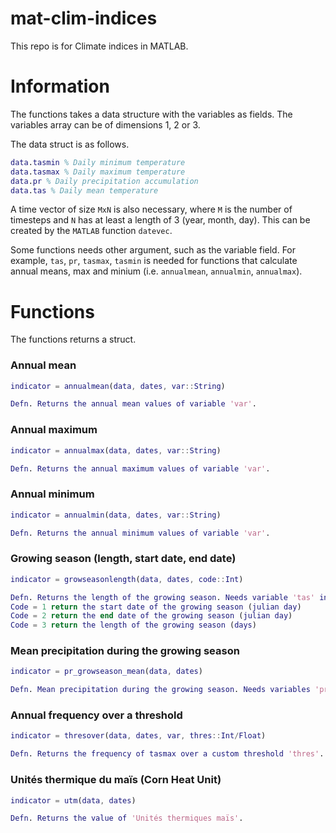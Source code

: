 # mat-clim-indices
This repo is for Climate indices in MATLAB.

# Information
The functions takes a data structure with the variables as fields. The variables array can be of dimensions 1, 2 or 3.

The data struct is as follows.

```matlab
data.tasmin % Daily minimum temperature
data.tasmax % Daily maximum temperature
data.pr % Daily precipitation accumulation
data.tas % Daily mean temperature
```

A time vector of size `MxN` is also necessary, where `M` is the number of timesteps and `N` has at least a length of 3 (year, month, day). This can be created by the `MATLAB` function `datevec`.

Some functions needs other argument, such as the variable field. For example, `tas`, `pr`, `tasmax`, `tasmin` is needed for functions that calculate annual means, max and minium (i.e. `annualmean`, `annualmin`, `annualmax`).

# Functions

The functions returns a struct.

### Annual mean
```matlab
indicator = annualmean(data, dates, var::String)

Defn. Returns the annual mean values of variable 'var'.
```

### Annual maximum
```matlab
indicator = annualmax(data, dates, var::String)

Defn. Returns the annual maximum values of variable 'var'.
```

### Annual minimum
```matlab
indicator = annualmin(data, dates, var::String)

Defn. Returns the annual minimum values of variable 'var'.
```

### Growing season (length, start date, end date)
```matlab
indicator = growseasonlength(data, dates, code::Int)

Defn. Returns the length of the growing season. Needs variable 'tas' in data struct.
Code = 1 return the start date of the growing season (julian day)
Code = 2 return the end date of the growing season (julian day)
Code = 3 return the length of the growing season (days)
```

### Mean precipitation during the growing season
```matlab
indicator = pr_growseason_mean(data, dates)

Defn. Mean precipitation during the growing season. Needs variables 'pr' and 'tas' in data struct.
```

### Annual frequency over a threshold
```matlab
indicator = thresover(data, dates, var, thres::Int/Float)

Defn. Returns the frequency of tasmax over a custom threshold 'thres'. Needs variables 'tasmax' data struct.
```

### Unités thermique du maïs (Corn Heat Unit)
```matlab
indicator = utm(data, dates)

Defn. Returns the value of 'Unités thermiques maïs'.
```
